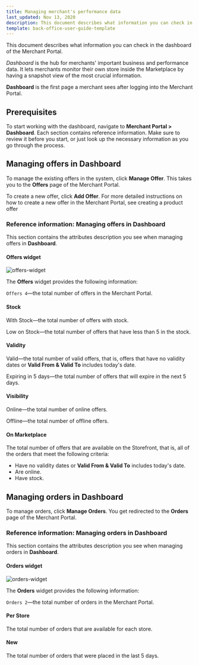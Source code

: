 ```yaml
---
title: Managing merchant's performance data
last_updated: Nov 13, 2020
description: This document describes what information you can check in Dashboard of the Merchant Portal.
template: back-office-user-guide-template
---
```


This document describes what information you can check in the dashboard of the Merchant Portal.

*Dashboard*  is the hub for merchants' important business and performance data. It lets merchants monitor their own store inside the Marketplace by having a snapshot view of the most crucial information.

**Dashboard**  is the first page a merchant sees after logging into the Merchant Portal.

## Prerequisites

To start working with the dashboard, navigate to **Merchant Portal&nbsp;<span aria-label="and then">></span> Dashboard**.
Each section contains reference information. Make sure to review it before you start, or just look up the necessary information as you go through the process.


## Managing offers in Dashboard

To manage the existing offers in the system, click **Manage Offer**. This takes you to the **Offers** page of the Merchant Portal. <!-- add a link when available -->

To create a new offer, click **Add Offer**. For more detailed instructions on how to create a new offer in the Merchant Portal, see creating a product offer <!-- add a link when available -->

### Reference information: Managing offers in Dashboard

This section contains the attributes description you see when managing offers in **Dashboard**.

#### Offers widget

![offers-widget](https://spryker.s3.eu-central-1.amazonaws.com/docs/User+Guides/merchant+portal+user+guides/dashboard+reference+information/offers-widget.png)

The **Offers** widget provides the following information:

`Offers 4`—the total number of offers in the Merchant Portal.

#### Stock

With Stock—the total number of offers with stock.

Low on Stock—the total number of offers that have less than 5 in the stock.

#### Validity

Valid—the total number of valid offers, that is, offers that have no validity dates or **Valid From & Valid To** includes today's date.

Expiring in 5 days—the total number of offers that will expire in the next 5 days.

#### Visibility

Online—the total number of online offers.

Offline—the total number of offline offers.

#### On Marketplace

The total number of offers that are available on the Storefront, that is,  all of the orders that meet the following criteria:

* Have no validity dates or **Valid From & Valid To** includes today's date.
* Are online.
* Have stock.

## Managing orders in Dashboard

To manage orders, click **Manage Orders**. You get redirected to the **Orders** page of the Merchant Portal.<!-- add a link when available -->


### Reference information: Managing orders in Dashboard

This section contains the attributes description you see when managing orders in **Dashboard**.

#### Orders widget

![orders-widget](https://spryker.s3.eu-central-1.amazonaws.com/docs/User+Guides/merchant+portal+user+guides/dashboard+reference+information/orders-widget.png)

The **Orders** widget provides the following information:

`Orders 2`—the total number of orders in the Merchant Portal.

#### Per Store

The total number of orders that are available for each store.

#### New
The total number of orders that were placed in the last 5 days.
